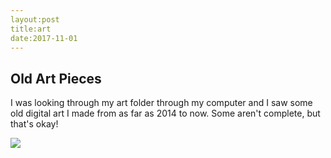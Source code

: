 ```yaml
---
layout:post
title:art
date:2017-11-01
---
```

<div class="content">
  <h2> Old Art Pieces
  </h2>
  <div id="blockOne">
    <p> I was looking through my art folder through my computer and I saw some old digital art I made from as far as 2014 to now. Some aren't complete, but that's okay!
    </p>
  <div id="slideshow">
  <img src="https://image.prntscr.com/image/NUJqZtR.png">
  </div>
  </div>
  </div>
